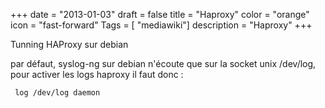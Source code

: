 +++
date = "2013-01-03"
draft = false
title = "Haproxy"
color = "orange"
icon = "fast-forward"
Tags = [ "mediawiki"]
description = "Haproxy"
+++

Tunning HAProxy sur debian

par défaut, syslog-ng sur debian n'écoute que sur la socket unix
/dev/log, pour activer les logs haproxy il faut donc :

     log /dev/log daemon
